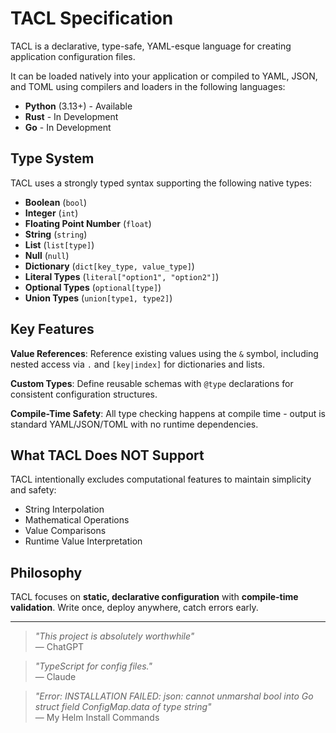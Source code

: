 # TACL Specification

TACL is a declarative, type-safe, YAML-esque language for creating application configuration files.

It can be loaded natively into your application or compiled to YAML, JSON, and TOML using compilers and loaders in the following languages:
- **Python** (3.13+) - Available
- **Rust** - In Development  
- **Go** - In Development

## Type System

TACL uses a strongly typed syntax supporting the following native types:
- **Boolean** (`bool`)
- **Integer** (`int`) 
- **Floating Point Number** (`float`)
- **String** (`string`)
- **List** (`list[type]`)
- **Null** (`null`)
- **Dictionary** (`dict[key_type, value_type]`)
- **Literal Types** (`literal["option1", "option2"]`)
- **Optional Types** (`optional[type]`)
- **Union Types** (`union[type1, type2]`)

## Key Features

**Value References**: Reference existing values using the `&` symbol, including nested access via `.` and `[key|index]` for dictionaries and lists.

**Custom Types**: Define reusable schemas with `@type` declarations for consistent configuration structures.

**Compile-Time Safety**: All type checking happens at compile time - output is standard YAML/JSON/TOML with no runtime dependencies.

## What TACL Does NOT Support

TACL intentionally excludes computational features to maintain simplicity and safety:
- String Interpolation
- Mathematical Operations  
- Value Comparisons
- Runtime Value Interpretation

## Philosophy

TACL focuses on **static, declarative configuration** with **compile-time validation**. Write once, deploy anywhere, catch errors early.

---

> *"This project is absolutely worthwhile"*  
> — ChatGPT

> *"TypeScript for config files."*  
> — Claude

> *"Error: INSTALLATION FAILED: json: cannot unmarshal bool into Go struct field ConfigMap.data of type string"*  
> — My Helm Install Commands
